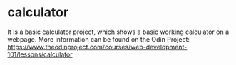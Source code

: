 # calculator

It is a basic calculator project, which shows a basic working calculator on a webpage.
More information can be found on the Odin Project: 
https://www.theodinproject.com/courses/web-development-101/lessons/calculator